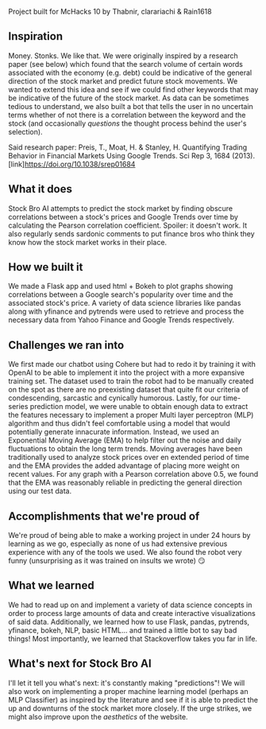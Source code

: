Project built for McHacks 10
by Thabnir, clarariachi & Rain1618

## Inspiration
Money. Stonks. We like that.
We were originally inspired by a research paper (see below) which found that the search volume of certain words associated with the economy (e.g. debt) could be indicative of the general direction of the stock market and predict future stock movements. We wanted to extend this idea and see if we could find other keywords that may be indicative of the future of the stock market. As data can be sometimes tedious to understand, we also built a bot that tells the user in no uncertain terms whether of not there is a correlation between the keyword and the stock (and occasionally _questions_ the thought process behind the user's selection). 

Said research paper: 
Preis, T., Moat, H. & Stanley, H. Quantifying Trading Behavior in Financial Markets Using Google Trends. Sci Rep 3, 1684 (2013). [link]https://doi.org/10.1038/srep01684
## What it does
Stock Bro AI attempts to predict the stock market by finding obscure correlations between a stock's prices and Google Trends over time by calculating the Pearson correlation coefficient. Spoiler: it doesn't work. It also regularly sends sardonic comments to put finance bros who think they know how the stock market works in their place.
## How we built it
We made a Flask app and used html  + Bokeh to plot graphs showing correlations between a Google search's popularity over time and the associated stock's price. A variety of data science libraries like pandas along with yfinance and pytrends were used to retrieve and process the necessary data from Yahoo Finance and Google Trends respectively. 
## Challenges we ran into
We first made our chatbot using Cohere but had to redo it by training it with OpenAI to be able to  implement it into the project with a more expansive training set. The dataset used to train the robot had to be manually created on the spot as there are no preexisting dataset that quite fit our criteria of condescending, sarcastic and cynically humorous. Lastly, for our time-series prediction model, we were unable to obtain enough data to extract the features necessary to implement a proper Multi layer perceptron (MLP) algorithm and thus didn't feel comfortable using a model that would potentially generate innacurate information. Instead, we used an Exponential Moving Average (EMA) to help filter out the noise and daily fluctuations to obtain the long term trends. Moving averages have been traditionally used to analyze stock prices over en extended period of time and the EMA provides the added advantage of placing more weight on recent values. For any graph with a Pearson correlation above 0.5, we found that the EMA was reasonably reliable in predicting the general direction using our test data.
## Accomplishments that we're proud of
We're proud of being able to make a working project in under 24 hours by learning as we go, especially as none of us had extensive previous experience with any of the tools we used. We also found the robot very funny (unsurprising as it was trained on insults we wrote) :smirk:
## What we learned
We had to read up on and implement a variety of data science concepts in order to process large amounts of data and create interactive visualizations of said data. Additionally, we learned how to use Flask, pandas, pytrends, yfinance, bokeh, NLP, basic HTML... and trained a little bot to say bad things! Most importantly, we learned that Stackoverflow takes you far in life. 
## What's next for Stock Bro AI
I'll let it tell you what's next: it's constantly making "predictions"! We will also work on implementing a proper machine learning model (perhaps an MLP Classifier) as inspired by the literature and see if it is able to predict the up and downturns of the stock market more closely. If the urge strikes, we might also improve upon the _aesthetics_ of the website.
